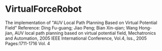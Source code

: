 # VirtualForceRobot
The implementation of "AUV Local Path Planning Based on Virtual Potential Field"
Reference:
Ding Fu-guang; Jiao Peng; Bian Xin-qian; Wang Hong-jian, AUV local path planning based on virtual potential field, Mechatronics and Automation, 2005 IEEE International Conference, Vol.4, Iss., 2005 Pages:1711-1716 Vol. 4

